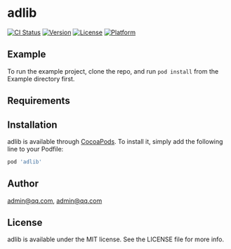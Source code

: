 # adlib

[![CI Status](https://img.shields.io/travis/admin@qq.com/adlib.svg?style=flat)](https://travis-ci.org/admin@qq.com/adlib)
[![Version](https://img.shields.io/cocoapods/v/adlib.svg?style=flat)](https://cocoapods.org/pods/adlib)
[![License](https://img.shields.io/cocoapods/l/adlib.svg?style=flat)](https://cocoapods.org/pods/adlib)
[![Platform](https://img.shields.io/cocoapods/p/adlib.svg?style=flat)](https://cocoapods.org/pods/adlib)

## Example

To run the example project, clone the repo, and run `pod install` from the Example directory first.

## Requirements

## Installation

adlib is available through [CocoaPods](https://cocoapods.org). To install
it, simply add the following line to your Podfile:

```ruby
pod 'adlib'
```

## Author

admin@qq.com, admin@qq.com

## License

adlib is available under the MIT license. See the LICENSE file for more info.
